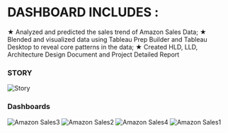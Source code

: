 # DASHBOARD INCLUDES :
★ Analyzed and predicted the sales trend of Amazon Sales Data;
★ Blended and visualized data using Tableau Prep Builder and Tableau Desktop to reveal core patterns in the data;
★ Created HLD, LLD, Architecture Design Document and Project Detailed Report


### STORY
![Story](https://user-images.githubusercontent.com/41924501/205491973-51bcc5d6-16d9-4517-b4c5-5014140bfe30.png)

### Dashboards
![Amazon Sales3](https://user-images.githubusercontent.com/41924501/205491977-75fea430-3b72-49c9-8ef0-e6f0e736e0f2.png)
![Amazon Sales2](https://user-images.githubusercontent.com/41924501/205491978-2e370ec1-8a4a-464e-91bb-b2701b58f071.png)
![Amazon Sales4](https://user-images.githubusercontent.com/41924501/205491975-441a61a0-56bb-4193-b9a5-b56860da8ea8.png)
![Amazon Sales1](https://user-images.githubusercontent.com/41924501/205491980-b25345b2-888a-46a7-b785-1065d15cac19.png)
